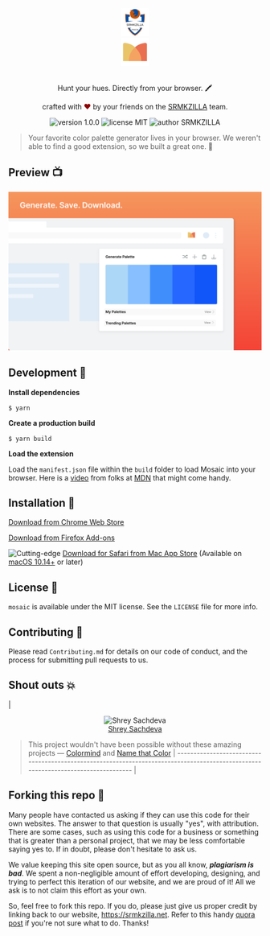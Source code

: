<div align="center">
  <img alt="SRMKZILLA Logo" src="docs/assets/srmkzilla_logo.png" height="56" />
</div>
<div align="center">
  <img alt="Mosaic Logo" src="docs/assets/mosaic_icon.svg" height="56" />
</div>

<br>
<p align="center">
Hunt your hues. Directly from your browser. 🖍
</p>
<p align="center">
crafted with <span style="color: #8b0000;">&hearts;</span> by your friends on the <a href="https://srmkzilla.net">SRMKZILLA</a> team.
</p>
<p align="center">
    <img src="https://img.shields.io/badge/version-1.0.0-yellowgreen" alt="version 1.0.0"/>
    <img src="https://img.shields.io/badge/license-MIT-brightgreen" alt="license MIT"/>
    <img src="https://img.shields.io/badge/author-SRMKZILLA-orange" alt="author SRMKZILLA"/>
</p>

> Your favorite color palette generator lives in your browser. We weren't able to find a good extension, so we built a great one. 💃

## Preview 📺

<div align="center">
  <img alt="Screenshot" src="docs/assets/screenshot.png" />
</div>

## Development 🔧

**Install dependencies**

```
$ yarn
```

**Create a production build**

```
$ yarn build
```

**Load the extension**

Load the `manifest.json` file within the `build` folder to load Mosaic into your browser. Here is a [video](https://www.youtube.com/watch?v=cer9EUKegG4) from folks at [MDN](https://developer.mozilla.org/en-US/) that might come handy.

## Installation 🔨

[Download from Chrome Web Store](http://kzilla.xyz/ZvSRu)

[Download from Firefox Add-ons](#)

<img src="https://img.shields.io/badge/-Cutting--edge-blue" alt="Cutting-edge"/> [Download for Safari from Mac App Store](#) (Available on [macOS 10.14+](https://www.apple.com/macos/big-sur-preview/) or later)

## License 📜

`mosaic` is available under the MIT license. See the `LICENSE` file for more info.

## Contributing 🤝

Please read `Contributing.md` for details on our code of conduct, and the process for submitting pull requests to us.

## Shout outs 💥

| <p align="center">![Shrey Sachdeva](https://github.com/sachdeva-shrey.png?size=128)<br>[Shrey Sachdeva](https://github.com/sachdeva-shrey)</p>
> This project wouldn't have been possible without these amazing projects — [Colormind](http://colormind.io/) and [Name that Color](http://chir.ag/projects/name-that-color)
| ---------------------------------------------------------------------------------------------------------------------------------- |

## Forking this repo 🚨

Many people have contacted us asking if they can use this code for their own websites. The answer to that question is usually "yes", with attribution. There are some cases, such as using this code for a business or something that is greater than a personal project, that we may be less comfortable saying yes to. If in doubt, please don't hesitate to ask us.

We value keeping this site open source, but as you all know, _**plagiarism is bad**_. We spent a non-negligible amount of effort developing, designing, and trying to perfect this iteration of our website, and we are proud of it! All we ask is to not claim this effort as your own.

So, feel free to fork this repo. If you do, please just give us proper credit by linking back to our website, https://srmkzilla.net. Refer to this handy [quora post](https://www.quora.com/Is-it-bad-to-copy-other-peoples-code) if you're not sure what to do. Thanks!
